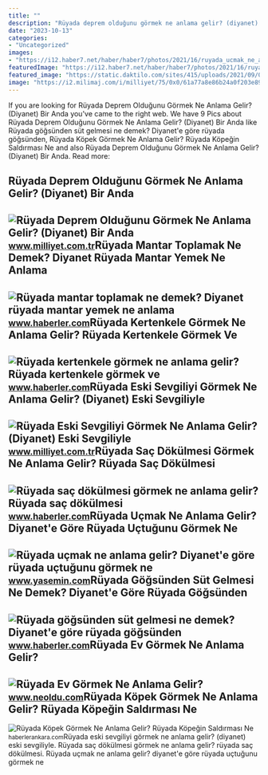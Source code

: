 ```yaml
---
title: ""
description: "Rüyada deprem olduğunu görmek ne anlama gelir? (diyanet) bir anda"
date: "2023-10-13"
categories:
- "Uncategorized"
images:
- "https://i12.haber7.net/haber/haber7/photos/2021/16/ruyada_ucmak_ne_anlama_gelir_diyanete_gore_ruyada_uctugunu_gormek_ne_demek_ruyada_havalanmak_1619221522_3423.jpg"
featuredImage: "https://i12.haber7.net/haber/haber7/photos/2021/16/ruyada_ucmak_ne_anlama_gelir_diyanete_gore_ruyada_uctugunu_gormek_ne_demek_ruyada_havalanmak_1619221522_3423.jpg"
featured_image: "https://static.daktilo.com/sites/415/uploads/2021/09/08/ruyada-kopek-gormek-ne-anlama-gelir-neye-isarettir-6449-1631096590.jpg"
image: "https://i2.milimaj.com/i/milliyet/75/0x0/61a77a8e86b24a0f203e89a3.jpg"
---
```


If you are looking for Rüyada Deprem Olduğunu Görmek Ne Anlama Gelir? (Diyanet) Bir Anda you've came to the right web. We have 9 Pics about Rüyada Deprem Olduğunu Görmek Ne Anlama Gelir? (Diyanet) Bir Anda like Rüyada göğsünden süt gelmesi ne demek? Diyanet'e göre rüyada göğsünden, Rüyada Köpek Görmek Ne Anlama Gelir? Rüyada Köpeğin Saldırması Ne and also Rüyada Deprem Olduğunu Görmek Ne Anlama Gelir? (Diyanet) Bir Anda. Read more:

Rüyada Deprem Olduğunu Görmek Ne Anlama Gelir? (Diyanet) Bir Anda
-----------------------------------------------------------------

 ![Rüyada Deprem Olduğunu Görmek Ne Anlama Gelir? (Diyanet) Bir Anda](https://i2.milimaj.com/i/milliyet/75/0x0/61a77a8e86b24a0f203e89a3.jpg) <small>www.milliyet.com.tr</small>Rüyada Mantar Toplamak Ne Demek? Diyanet Rüyada Mantar Yemek Ne Anlama
----------------------------------------------------------------------

 ![Rüyada mantar toplamak ne demek? Diyanet rüyada mantar yemek ne anlama](https://i.hbrcdn.com/haber/2021/03/30/ruyada-mantar-toplamak-ne-demek-diyanet-ruyada-14030005_2795_amp.jpg) <small>www.haberler.com</small>Rüyada Kertenkele Görmek Ne Anlama Gelir? Rüyada Kertenkele Görmek Ve
---------------------------------------------------------------------

 ![Rüyada kertenkele görmek ne anlama gelir? Rüyada kertenkele görmek ve](https://i.hbrcdn.com/haber/2020/10/21/ruyada-kertenkele-gormek-ne-anlama-gelir-ruyada-13681653_7166_amp.jpg) <small>www.haberler.com</small>Rüyada Eski Sevgiliyi Görmek Ne Anlama Gelir? (Diyanet) Eski Sevgiliyle
-----------------------------------------------------------------------

 ![Rüyada Eski Sevgiliyi Görmek Ne Anlama Gelir? (Diyanet) Eski Sevgiliyle](https://i2.milimaj.com/i/milliyet/75/0x0/61a7743a86b24a0f203e8929.jpg) <small>www.milliyet.com.tr</small>Rüyada Saç Dökülmesi Görmek Ne Anlama Gelir? Rüyada Saç Dökülmesi
-----------------------------------------------------------------

 ![Rüyada saç dökülmesi görmek ne anlama gelir? Rüyada saç dökülmesi](https://i.hbrcdn.com/haber/2020/11/06/ruyada-sac-dokulmesi-gormek-ruyada-sac-dokulmesi-13718524_1512_m.jpg) <small>www.haberler.com</small>Rüyada Uçmak Ne Anlama Gelir? Diyanet'e Göre Rüyada Uçtuğunu Görmek Ne
----------------------------------------------------------------------

 ![Rüyada uçmak ne anlama gelir? Diyanet'e göre rüyada uçtuğunu görmek ne](https://i12.haber7.net/haber/haber7/photos/2021/16/ruyada_ucmak_ne_anlama_gelir_diyanete_gore_ruyada_uctugunu_gormek_ne_demek_ruyada_havalanmak_1619221522_3423.jpg) <small>www.yasemin.com</small>Rüyada Göğsünden Süt Gelmesi Ne Demek? Diyanet'e Göre Rüyada Göğsünden
----------------------------------------------------------------------

 ![Rüyada göğsünden süt gelmesi ne demek? Diyanet'e göre rüyada göğsünden](https://i.hbrcdn.com/haber/2022/10/05/ruyada-gogsunden-sut-gelmesi-ne-anlama-gelir-15335330_6420_amp.jpg) <small>www.haberler.com</small>Rüyada Ev Görmek Ne Anlama Gelir?
---------------------------------

 ![Rüyada Ev Görmek Ne Anlama Gelir?](https://d.neoldu.com/news/63774.jpg) <small>www.neoldu.com</small>Rüyada Köpek Görmek Ne Anlama Gelir? Rüyada Köpeğin Saldırması Ne
-----------------------------------------------------------------

 ![Rüyada Köpek Görmek Ne Anlama Gelir? Rüyada Köpeğin Saldırması Ne](https://static.daktilo.com/sites/415/uploads/2021/09/08/ruyada-kopek-gormek-ne-anlama-gelir-neye-isarettir-6449-1631096590.jpg) <small>haberlerankara.com</small>Rüyada eski sevgiliyi görmek ne anlama gelir? (diyanet) eski sevgiliyle. Rüyada saç dökülmesi görmek ne anlama gelir? rüyada saç dökülmesi. Rüyada uçmak ne anlama gelir? diyanet'e göre rüyada uçtuğunu görmek ne
